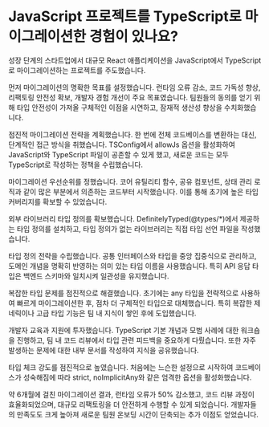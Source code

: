 # JavaScript 프로젝트를 TypeScript로 마이그레이션한 경험이 있나요?

성장 단계의 스타트업에서 대규모 React 애플리케이션을 JavaScript에서 TypeScript로 마이그레이션하는 프로젝트를 주도했습니다.

먼저 마이그레이션의 명확한 목표를 설정했습니다. 런타임 오류 감소, 코드 가독성 향상, 리팩토링 안전성 확보, 개발자 경험 개선이 주요 목표였습니다. 팀원들의 동의를 얻기 위해 타입 안전성이 가져올 구체적인 이점을 시연하고, 잠재적 생산성 향상을 수치화했습니다.

점진적 마이그레이션 전략을 계획했습니다. 한 번에 전체 코드베이스를 변환하는 대신, 단계적인 접근 방식을 취했습니다. TSConfig에서 allowJs 옵션을 활성화하여 JavaScript와 TypeScript 파일이 공존할 수 있게 했고, 새로운 코드는 모두 TypeScript로 작성하는 정책을 수립했습니다.

마이그레이션 우선순위를 정했습니다. 코어 유틸리티 함수, 공유 컴포넌트, 상태 관리 로직과 같이 많은 부분에서 의존하는 코드부터 시작했습니다. 이를 통해 초기에 높은 타입 커버리지를 확보할 수 있었습니다.

외부 라이브러리 타입 정의를 확보했습니다. DefinitelyTyped(@types/*)에서 제공하는 타입 정의를 설치하고, 타입 정의가 없는 라이브러리는 직접 타입 선언 파일을 작성했습니다.

타입 정의 전략을 수립했습니다. 공통 인터페이스와 타입을 중앙 집중식으로 관리하고, 도메인 개념을 명확히 반영하는 의미 있는 타입 이름을 사용했습니다. 특히 API 응답 타입은 백엔드 스키마와 일치시켜 일관성을 유지했습니다.

복잡한 타입 문제를 점진적으로 해결했습니다. 초기에는 any 타입을 전략적으로 사용하여 빠르게 마이그레이션한 후, 점차 더 구체적인 타입으로 대체했습니다. 특히 복잡한 제네릭이나 고급 타입 기능은 팀 내 지식이 쌓인 후에 도입했습니다.

개발자 교육과 지원에 투자했습니다. TypeScript 기본 개념과 모범 사례에 대한 워크숍을 진행하고, 팀 내 코드 리뷰에서 타입 관련 피드백을 중요하게 다뤘습니다. 또한 자주 발생하는 문제에 대한 내부 문서를 작성하여 지식을 공유했습니다.

타입 체크 강도를 점진적으로 높였습니다. 처음에는 느슨한 설정으로 시작하여 코드베이스가 성숙해짐에 따라 strict, noImplicitAny와 같은 엄격한 옵션을 활성화했습니다.

약 6개월에 걸친 마이그레이션 결과, 런타임 오류가 50% 감소했고, 코드 리뷰 과정이 효율화되었으며, 대규모 리팩토링을 더 안전하게 수행할 수 있게 되었습니다. 개발자들의 만족도도 크게 높아져 새로운 팀원 온보딩 시간이 단축되는 추가 이점도 얻었습니다.